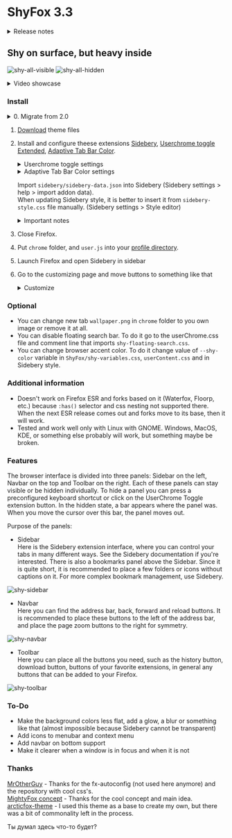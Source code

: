 # ShyFox 3.3

<details><summary>Release notes</summary>
3.3:
- Hidden panels no longer pop out if the Firefox View button located on them is active
- Downloads indicator on hidden right toolbar
- Using a bit of clownish code

3.2.5
- Applied accent color to Sidebery
- Better show/hide animations for panels
- Just small fixes

3.2.4:
- Notifications are now colored in the color of the theme
- Window controls are now positioned vertically when appropriate
- GTK window controls now adapt to theme colors
- Minor fixes and improvements

3.2.3:
- Added accent colors support
- Added rounded corners to Firefox settings page
- Instead of leaving one long pinned tab at the bottom, the pinned tabs in the last row are now grouped 4 at a time.
- Small bugfixes
 
[3.2.2](https://youtu.be/7lY8sna1B_Q?si=vdh6M2hZF1-GDH76):
- Rounded corners don't break from the blur on the site
- Increased hover hitboxes on hidden panels
- Added blur to new tab
 
3.2.1:
- Fix window controls on linux broken in Firefox 125
- Now if you hover over the right toolbar window controls are not highlighted

3.2:
- Code comments rework
- Enhanced readability
- Lot of bugfixes

3.1.2:
- Fixed transparent context menus in some places
- Bookmarks toolbar improvements
 
3.1.1: 
- Improved rounded corners
- Fixed notification panel

3.1:           
 - Panels in the hidden state are now floating and do not touch the window edge        
 - Findbar rework        
 - If you disable bookmarks toolbar all still look fine     

3.0:
 - Navigation bar now on top. I plan to add the ability to move it down like I did in version 2.0 but I don't want to delay this update any longer     
 - Bookmarks toolbar used now and putted above sidebar. Since it's quite short, it will be more convenient to use folders with short names and emoji instead of regular links         
 - Thin sidebar mode are removed. This mode was rather inconvenient and I didn't use it. Maybe I'll bring it back someday if someone asks for it         
 - All panels can be shown or hidden independently. Interestingly enough, I tried to implement it with various crutches for a long time, but nothing worked. It turned out that in userChrome Toggle settings it was possible to enable this functionality         

2.0 version still available [here](https://github.com/Naezr/ShyFox/tree/2.0-old)

</details>

## Shy on surface, but heavy inside

![shy-all-visible](https://github.com/Naezr/ShyFox/assets/95460152/c8c1318d-0d50-45ae-8e52-41c51da5e6bd)
![shy-all-hidden](https://github.com/Naezr/ShyFox/assets/95460152/a69b5d65-22b5-46d5-bdf1-3aa7e7003036)

<details><summary> Video showcase </summary>


[shy-toggles.webm](https://github.com/Naezr/ShyFox/assets/95460152/90bf4860-4200-49fe-aede-9be777f80cb9)                

[shy-floating-panels.webm](https://github.com/Naezr/ShyFox/assets/95460152/eb4de9b8-2268-43c8-b006-53c1494b4ec2)                  

[shy-new-tab.webm](https://github.com/Naezr/ShyFox/assets/95460152/8e7837bf-ce58-4657-a3c6-9edb4b293f3b)      

[shy-pins.webm](https://github.com/Naezr/ShyFox/assets/95460152/851c2ddd-5fc7-465d-a0bd-60b0b755bbe3)
                
[shy-controls.webm](https://github.com/Naezr/ShyFox/assets/95460152/10fc8ea0-c571-44b5-8e69-4e8486c71dc2)

[shy-customize.webm](https://github.com/Naezr/ShyFox/assets/95460152/2029830e-8c20-4dfb-ac54-33a62c07d715)                  

[shy-downloads.webm](https://github.com/Naezr/ShyFox/assets/95460152/f5a4adc2-ee2d-44f0-bc53-44b3b0297792)

</details>

### Install

<details><summary>0. Migrate from 2.0 </summary>
 
   <br/>
   
   If you migrating from 2.0 you need delete fx-autoconfig.                     
   To do it, at first clean up `chrome` folder, at second delete `config.js` and `/defaults/prefs/config-prefs.js` from Firefox installation folder.               
   If you new user, skip it.      
   
   <br/>
   
</details>

1. [Download](https://github.com/Naezr/ShyFox/archive/refs/heads/main.zip) theme files
2. Install and configure theese extensions [Sidebery](https://addons.mozilla.org/en-US/firefox/addon/sidebery), [Userchrome toggle Extended](https://addons.mozilla.org/ru/firefox/addon/userchrome-toggle-extended/), [Adaptive Tab Bar Color](https://addons.mozilla.org/en-US/firefox/addon/adaptive-tab-bar-colour).
    <details><summary>Userchrome toggle settings</summary> 
    
    Make sure you click each "Apply changes" button, preferably several times
    ![изображение](https://github.com/Naezr/ShyFox/assets/95460152/ddc7fbcb-ee97-43be-b2c9-81ff2f948ef4)
    ![изображение](https://github.com/Naezr/ShyFox/assets/95460152/49d593e4-aa26-47b0-8a9a-4a6f2964a919)

    
    </details>     
     
    <details><summary>Adaptive Tab Bar Color settings</summary>  
    
    ![изображение](https://github.com/Naezr/ShyFox/assets/95460152/36480217-8209-4f7d-9d54-1a07f6f2752c)
    
    </details>

    Import `sidebery/sidebery-data.json` into Sidebery (Sidebery settings > help > import addon data).                 
    When updating Sidebery style, it is better to insert it from `sidebery-style.css` file manually. (Sidebery settings > Style editor)
    
    <details>
    <summary>Important notes</summary>
         
    * When importing styles from json, Sidebery does not delete the old style, but inserts the new one after the old one. So if you have used Sidebery before, reset the extension's settings to default, making a backup before doing so. 
    * In general, you can use any style for Sidebery, not necessarily the one that comes with ShyFox. But I'm not responsible for how it will fit together.        
    
    </details>


4. Close Firefox.
5. Put `chrome` folder, and `user.js` into your [profile directory](https://support.mozilla.org/en-US/kb/profiles-where-firefox-stores-user-data).
6. Launch Firefox and open Sidebery in sidebar
7. Go to the customizing page and move buttons to something like that
   <details><summary>Customize</summary>
   
   ![изображение](https://github.com/Naezr/ShyFox/assets/95460152/f13f96ff-4edd-4980-92a6-8f943b300cd7)

   </summary>
   
### Optional
- You can change new tab `wallpaper.png` in `chrome` folder to you own image or remove it at all.
- You can disable floating search bar. To do it go to the userChrome.css file and comment line that imports `shy-floating-search.css`.
- You can change browser accent color. To do it change value of `--shy-color` variable in `ShyFox/shy-variables.css`, `userContent.css` and in Sidebery style.

### Additional information     

 * Doesn't work on Firefox ESR and forks based on it (Waterfox, Floorp, etc.) because `:has()` selector and css nesting not supported there. When the next ESR release comes out and forks move to its base, then it will work.
 * Tested and work well only with Linux with GNOME. Windows, MacOS, KDE, or something else probably will work, but something maybe be broken.

### Features

The browser interface is divided into three panels: Sidebar on the left, Navbar on the top and Toolbar on the right. Each of these panels can stay visible or be hidden individually. To hide a panel you can press a preconfigured keyboard shortcut or click on the UserChrome Toggle extension button. In the hidden state, a bar appears where the panel was. When you move the cursor over this bar, the panel moves out. 

Purpose of the panels: 

 - Sidebar                
Here is the Sidebery extension interface, where you can control your tabs in many different ways. See the Sidebery documentation if you're interested. There is also a bookmarks panel above the Sidebar. Since it is quite short, it is recommended to place a few folders or icons without captions on it. For more complex bookmark management, use Sidebery.

![shy-sidebar](https://github.com/Naezr/ShyFox/assets/95460152/d377ce1a-a962-4cd3-b0a2-67d60006fbd2)


 - Navbar             
Here you can find the address bar, back, forward and reload buttons. It is recommended to place these buttons to the left of the address bar, and place the page zoom buttons to the right for symmetry.

![shy-navbar](https://github.com/Naezr/ShyFox/assets/95460152/88076c0b-579b-45a4-b071-742290a77ece)


 - Toolbar         
Here you can place all the buttons you need, such as the history button, download button, buttons of your favorite extensions, in general any buttons that can be added to your Firefox.

![shy-toolbar](https://github.com/Naezr/ShyFox/assets/95460152/6bbf5410-598a-4486-a26f-334e8c5cf19c)


### To-Do

 * Make the background colors less flat, add a glow, a blur or something like that (almost impossible because Sidebery cannot be transparent)
 * Add icons to menubar and context menu
 * Add navbar on bottom support
 * Make it clearer when a window is in focus and when it is not

### Thanks

  [MrOtherGuy](https://github.com/MrOtherGuy) -  Thanks for the fx-autoconfig (not used here anymore) and the repository with cool css's.                  
  [MightyFox concept](https://www.reddit.com/r/FirefoxCSS/comments/195n51c/mightyfox_an_idea_need_help_to_build_it_up/)  -  Thanks for the cool concept and main idea.                     
  [arcticfox-theme](https://github.com/sirlan-ff00ff/arcticfox-theme)  -   I used this theme as a base to create my own, but there was a bit of commonality left in the process.                 

Ты думал здесь что-то будет?
